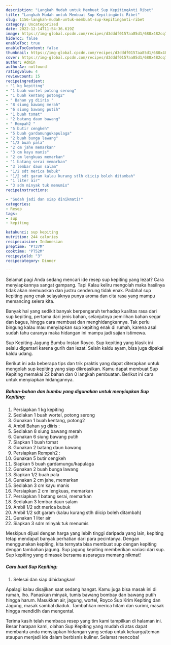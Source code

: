 ```yaml
---
description: "Langkah Mudah untuk Membuat Sup KepitingAnti Ribet"
title: "Langkah Mudah untuk Membuat Sup KepitingAnti Ribet"
slug: 1156-langkah-mudah-untuk-membuat-sup-kepitinganti-ribet
category: Uncategorized
date: 2022-12-14T11:54:36.619Z
image: https://img-global.cpcdn.com/recipes/d3dddf0157aa85d1/680x482cq70/sup-kepiting-foto-resep-utama.jpg
hideToc: false
enableToc: true
enableTocContent: false
thumbnail: https://img-global.cpcdn.com/recipes/d3dddf0157aa85d1/680x482cq70/sup-kepiting-foto-resep-utama.jpg
cover: https://img-global.cpcdn.com/recipes/d3dddf0157aa85d1/680x482cq70/sup-kepiting-foto-resep-utama.jpg
author: Admin
authorAv: notfound
ratingvalue: 4
reviewcount: 15
recipeingredient:
- "1 kg kepiting"
- "1 buah wortel potong serong"
- "1 buah kentang potong2"
- " Bahan yg diiris "
- "8 siung bawang merah"
- "6 siung bawang putih"
- "1 buah tomat"
- "2 batang daun bawang"
- " Rempah2 "
- "5 butir cengkeh"
- "5 buah gardamungukapulaga"
- "2 buah bunga lawang"
- "1/2 buah pala"
- "2 cm jahe memarkan"
- "3 cm kayu manis"
- "2 cm lengkuas memarkan"
- "1 batang serai memarkan"
- "3 lembar daun salam"
- "1/2 sdt merica bubuk"
- "1/2 sdt garam kalau kurang stlh diicip boleh ditambah"
- "1 liter air"
- "3 sdm minyak tuk menumis"
recipeinstructions:

- "Sudah jadi dan siap dinikmati!"
categories:
- Resep
tags:
- sup
- kepiting

katakunci: sup kepiting 
nutrition: 244 calories
recipecuisine: Indonesian
preptime: "PT37M"
cooktime: "PT52M"
recipeyield: "3"
recipecategory: Dinner

---
```



Selamat pagi Anda sedang mencari ide resep sup kepiting yang lezat? Cara menyiapkannya sangat gampang. Tapi Kalau keliru mengolah maka hasilnya tidak akan memuaskan dan justru cenderung tidak enak. Padahal sup kepiting yang enak selayaknya punya aroma dan cita rasa yang mampu memancing selera kita.


Banyak hal yang sedikit banyak berpengaruh terhadap kualitas rasa dari sup kepiting, pertama dari jenis bahan, selanjutnya pemilihan bahan segar dan bagus, hingga cara membuat dan menghidangkannya. Tak perlu bingung kalau mau menyiapkan sup kepiting enak di rumah, karena asal sudah tahu caranya maka hidangan ini mampu jadi sajian istimewa.

Sup Kepiting Jagung Bumbu Instan Royco. Sup kepiting yang klasik ini selalu digemari karena gurih dan lezat. Selain kaldu ayam, bisa juga dipakai kaldu udang.


Berikut ini ada beberapa tips dan trik praktis yang dapat diterapkan untuk mengolah sup kepiting yang siap dikreasikan. Kamu dapat membuat Sup Kepiting memakai 22 bahan dan 0 langkah pembuatan. Berikut ini cara untuk menyiapkan hidangannya.

<!--inarticleads1-->

##### Bahan-bahan dan bumbu yang digunakan untuk menyiapkan Sup Kepiting:

1. Persiapkan 1 kg kepiting
1. Sediakan 1 buah wortel, potong serong
1. Gunakan 1 buah kentang, potong2
1. Ambil  Bahan yg diiris :
1. Sediakan 8 siung bawang merah
1. Gunakan 6 siung bawang putih
1. Siapkan 1 buah tomat
1. Gunakan 2 batang daun bawang
1. Persiapkan  Rempah2 :
1. Gunakan 5 butir cengkeh
1. Siapkan 5 buah gardamungu/kapulaga
1. Gunakan 2 buah bunga lawang
1. Siapkan 1/2 buah pala
1. Gunakan 2 cm jahe, memarkan
1. Sediakan 3 cm kayu manis
1. Persiapkan 2 cm lengkuas, memarkan
1. Persiapkan 1 batang serai, memarkan
1. Sediakan 3 lembar daun salam
1. Ambil 1/2 sdt merica bubuk
1. Ambil 1/2 sdt garam (kalau kurang stlh diicip boleh ditambah)
1. Gunakan 1 liter air
1. Siapkan 3 sdm minyak tuk menumis


Meskipun dijual dengan harga yang lebih tinggi daripada yang lain, kepiting tetap mendapat banyak perhatian dari para pecintanya. Dengan menggunakan kepiting, kita ternyata bisa membuat sup dengan kepiting dengan tambahan jagung. Sup jagung kepiting memberikan variasi dari sup. Sup kepiting yang dimasak bersama asparagus memang nikmat! 

<!--inarticleads2-->

##### Cara buat Sup Kepiting:


1. Selesai dan siap dihidangkan!

Apalagi kalau disajikan saat sedang hangat. Kamu juga bisa masak ini di rumah, lho. Panaskan minyak, tumis bawang bombay dan bawang putih hingga harum. Masukkan air, jagung, wortel, Royco Sup Krim Kepiting dan Jagung, masak sambal diaduk. Tambahkan merica hitam dan surimi, masak hingga mendidih dan mengental. 

Terima kasih telah membaca resep yang tim kami tampilkan di halaman ini. Besar harapan kami, olahan Sup Kepiting yang mudah di atas dapat membantu anda menyiapkan hidangan yang sedap untuk keluarga/teman ataupun menjadi ide dalam berbisnis kuliner. Selamat mencoba!
